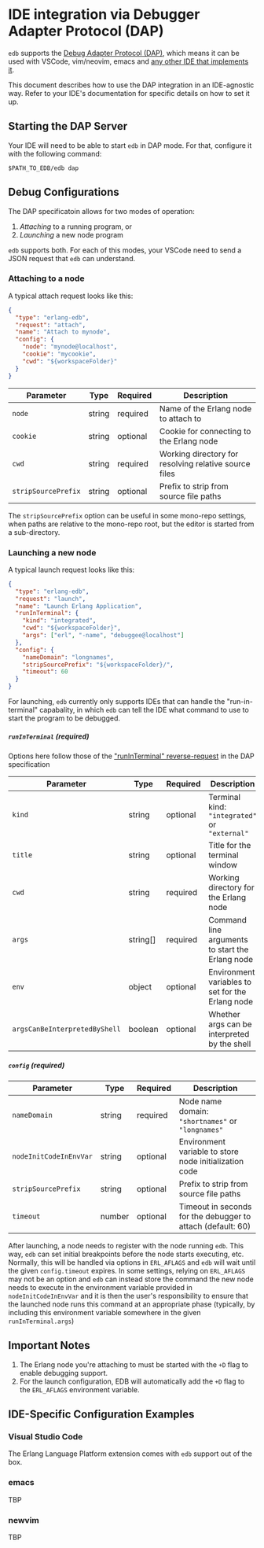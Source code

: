# IDE integration via Debugger Adapter Protocol (DAP)

`edb` supports the [Debug Adapter Protocol (DAP)](https://microsoft.github.io/debug-adapter-protocol/), which means it can be
used with VSCode, vim/neovim, emacs and [any other IDE that implements it](https://microsoft.github.io/debug-adapter-protocol/implementors/tools/).

This document describes how to use the DAP integration in an IDE-agnostic way. Refer to your IDE's documentation for specific details on how
to set it up.

## Starting the DAP Server

Your IDE will need to be able to start `edb` in DAP mode. For that, configure it with the following command:

```
$PATH_TO_EDB/edb dap
```

## Debug Configurations

The DAP specificatoin allows for two modes of operation:
  1. *Attaching* to a running program, or
  2. *Launching* a new node program


`edb` supports both. For each of this modes, your VSCode need to send a JSON request that `edb` can understand.

### Attaching to a node

A typical attach request looks like this:


```json
{
  "type": "erlang-edb",
  "request": "attach",
  "name": "Attach to mynode",
  "config": {
    "node": "mynode@localhost",
    "cookie": "mycookie",
    "cwd": "${workspaceFolder}"
  }
}
```


| Parameter | Type | Required | Description |
|-----------|------|----------|-------------|
| `node` | string | required | Name of the Erlang node to attach to |
| `cookie` | string | optional | Cookie for connecting to the Erlang node |
| `cwd` | string | required | Working directory for resolving relative source files |
| `stripSourcePrefix` | string | optional | Prefix to strip from source file paths |


The `stripSourcePrefix` option can be useful in some mono-repo settings, when paths
are relative to the mono-repo root, but the editor is started from a sub-directory.

### Launching a new node

A typical launch request looks like this:

```json
{
  "type": "erlang-edb",
  "request": "launch",
  "name": "Launch Erlang Application",
  "runInTerminal": {
    "kind": "integrated",
    "cwd": "${workspaceFolder}",
    "args": ["erl", "-name", "debuggee@localhost"]
  },
  "config": {
    "nameDomain": "longnames",
    "stripSourcePrefix": "${workspaceFolder}/",
    "timeout": 60
  }
}
```

For launching, `edb` currently only supports IDEs that can handle the
"run-in-terminal" capabality, in which `edb` can tell the IDE what command to use
to start the program to be debugged.

##### `runInTerminal` (required)

Options here follow those of the ["runInTerminal" reverse-request](https://microsoft.github.io/debug-adapter-protocol/specification#Reverse_Requests_RunInTerminal) in the
DAP specification

| Parameter | Type | Required | Description |
|-----------|------|----------|-------------|
| `kind` | string | optional | Terminal kind: `"integrated"` or `"external"` |
| `title` | string | optional | Title for the terminal window |
| `cwd` | string | required | Working directory for the Erlang node |
| `args` | string[] | required | Command line arguments to start the Erlang node |
| `env` | object | optional | Environment variables to set for the Erlang node |
| `argsCanBeInterpretedByShell` | boolean | optional | Whether args can be interpreted by the shell |

##### `config` (required)

| Parameter | Type | Required | Description |
|-----------|------|----------|-------------|
| `nameDomain` | string | required | Node name domain: `"shortnames"` or `"longnames"` |
| `nodeInitCodeInEnvVar` | string | optional | Environment variable to store node initialization code |
| `stripSourcePrefix` | string | optional | Prefix to strip from source file paths |
| `timeout` | number | optional | Timeout in seconds for the debugger to attach (default: 60) |


After launching, a node needs to register with the node running `edb`. This way,
`edb` can set initial breakpoints before the node starts executing, etc. Normally,
this will be handled via options in `ERL_AFLAGS` and `edb` will wait until the
given `config.timeout` expires. In some settings, relying on `ERL_AFLAGS` may not
be an option and `edb` can instead store the command the new node needs to execute in
the environment variable provided in `nodeInitCodeInEnvVar` and it is then the user's
responsibility to ensure that the launched node runs this command at an appropriate
phase (typically, by including this environment variable somewhere in the given `runInTerminal.args`)

## Important Notes

1. The Erlang node you're attaching to must be started with the `+D` flag to enable debugging support.
2. For the launch configuration, EDB will automatically add the `+D` flag to the `ERL_AFLAGS` environment variable.

## IDE-Specific Configuration Examples

### Visual Studio Code

The Erlang Language Platform extension comes with `edb` support out of the box.

### emacs

TBP

### newvim

TBP
